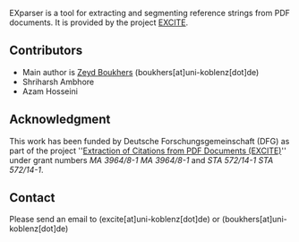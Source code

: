 EXparser is a tool for extracting and segmenting reference strings from PDF documents. It is provided by the project [EXCITE](http://excite.west.uni-koblenz.de/website/).





## Contributors
* Main author is [Zeyd Boukhers](http://west.uni-koblenz.de/de/about-us/team/dr-zeyd-boukhers) (boukhers[at]uni-koblenz[dot]de)
* Shriharsh Ambhore
* Azam Hosseini

## Acknowledgment
This work has been funded by Deutsche Forschungsgemeinschaft (DFG) as part of the project ''[Extraction of Citations from PDF Documents (EXCITE)](http://excite.west.uni-koblenz.de/website/)'' under grant numbers _MA 3964/8-1_ _MA 3964/8-1_ and _STA 572/14-1_ _STA 572/14-1_.

## Contact
Please send an email to (excite[at]uni-koblenz[dot]de) or (boukhers[at]uni-koblenz[dot]de)